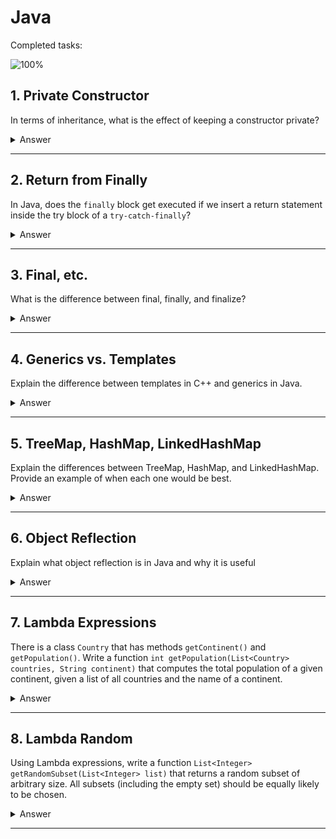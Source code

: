 # Java

Completed tasks:

![100%](https://progress-bar.xyz/100)

## 1. Private Constructor

In terms of inheritance, what is the effect of keeping a constructor private?

<details>
<summary>Answer</summary>

We can hide the constructor from the outside world, but we can still create an instance of the class using the internal
static class, for example.
Useful for creating a builder or singleton pattern.

#### Implementation

```java
public class MyClass {
    public int num = 1;

    private MyClass() {
    }

    private MyClass(int num) {
        this.num = num;
    }

    static class Builder extends MyClass {
        public Builder() {
            super(14);
        }
    }
}

public class Main {
    static void main(String[] args) {
        System.out.println(new MyClass.Builder().num); // 14
    }
}
```

</details>

<hr/>

## 2. Return from Finally

In Java, does the `finally` block get executed if we insert a return statement inside the try block of a
`try-catch-finally`?

<details>
<summary>Answer</summary>

Yes, the `finally` block will be executed anyway.

It is better shown in compiled bytecode.
If we have a return statement inside `finally` block, then we execute every branch,
store the result values, but always will return a statement in finally. If the final block doesn't have a return
statement, then we will return the value from the try or catch block.

The only case when the final block will not be executed is when an unhandled error occurs. Like JVM stops or Thread is
killed.

#### Implementation

Original code:

```java
public class FinallyBlock {
    @SuppressWarnings("ConstantValue")
    int someExceptionMethod() {
        if (true) {
            throw new RuntimeException("Some exception");
        }
        return 42;
    }

    int someMethod() {
        return 42;
    }

    @SuppressWarnings({"finally", "ReturnInsideFinallyBlock"})
    int withFinallyBlock() {
        try {
            System.out.println("Executing someMethod");
            return someExceptionMethod();
        } catch (Exception exception) {
            System.out.println("Exception caught: " + exception.getMessage());
            return someMethod();
        } finally {
            System.out.println("Finally executed");
            return 0;
        }
    }

    static void main() {
        FinallyBlock finallyBlock = new FinallyBlock();
        System.out.println(finallyBlock.withFinallyBlock());
    }
}
```

Compiled bytecode:

```java
public class FinallyBlock {
    int someExceptionMethod() {
        throw new RuntimeException("Some exception");
    }

    int someMethod() {
        return 42;
    }

    @SuppressWarnings({"finally", "ReturnInsideFinallyBlock"})
    int withFinallyBlock() {
        try {
            System.out.println("Executing someMethod");
            int var1 = this.someExceptionMethod(); // return is erased
            // return this.someExceptionMethod();; // if finally block doesn't have a return statement
        } catch (Exception exception) {
            System.out.println("Exception caught: " + exception.getMessage());
            int var2 = this.someMethod(); // return is erased
            // return this.someMethod(); // if finally block doesn't have a return statement
        } finally {
            System.out.println("Finally executed");
            return 0; // always use finally return statement if present
        }
    }

    static void main() {
        FinallyBlock finallyBlock = new FinallyBlock();
        System.out.println(finallyBlock.withFinallyBlock());
    }
}
```

</details>

<hr/>

## 3. Final, etc.

What is the difference between final, finally, and finalize?

<details>
<summary>Answer</summary>

`final` - is a marker of a class, method, or a variable that can't be overridden.

`finally` - is a block of code that will be executed after `try-catch-finally` block.

`finalize` - is a method called when an object is garbage collected. Shall be used as a cleanup point. BUT it is marked
for removal in Java 9, it actually creates a number of issues with gc. So java has moved to another approach using
`java.lang.ref.Cleaner` and `java.lang.ref.PhantomReference`.

#### Implementation

```java
public class FinalDifference {
    @SuppressWarnings({"removal", "FinalizeCalledExplicitly"})
    final void tryToFinalize() {
        System.out.println("Call to finalize");
        try {
            this.finalize();
        } catch (Throwable e) {
            throw new RuntimeException(e);
        } finally {
            System.out.println("Finalize finished");
        }
    }

    static void main() {
        FinalDifference finalDifference = new FinalDifference();
        finalDifference.tryToFinalize();
    }
}
```

</details>

<hr/>

## 4. Generics vs. Templates

Explain the difference between templates in C++ and generics in Java.

<details>
<summary>Answer</summary>

In C++, templates are compile-time types, while in Java, generics are runtime types.

In C++, after compilation, templates are replaced with concrete types, which helps ensure type safety. Even at runtime,
we know exactly what type we are working with.

In Java, however, type erasure occurs, so we don’t know the exact type at runtime. We need to perform casting to make
sure we are working with the correct type.

So C++ can and java can't:

- Use primitive types in templates
- Create an instance of a template type
- Use static class in template, because C++ will compile two different versions of class.

</details>
<hr/>

## 5. TreeMap, HashMap, LinkedHashMap

Explain the differences between TreeMap, HashMap, and LinkedHashMap. Provide an example of when each one would be best.

<details>
<summary>Answer</summary>

`TreeMap` - is a sorted map (balanced tree (red-black tree in case of java)), which means that keys are always sorted.
Keys should implement `Comparable` interface.

`HashMap` - store keys in the hash table, so it doesn't have an order, but it uses a tree node in case of collisions (if
a threshold is reached).

`LinkedHashMap` - store keys in the hash table, so it doesn't have an order, but every entry stores a link to the
previous and next entry (double linked list).

#### Implementation

```java

public class MapUsage {
    TreeMap<String, String> treeMap = new TreeMap<>();
    HashMap<String, String> hashMap = new HashMap<>();
    LinkedHashMap<String, String> linkedHashMap = new LinkedHashMap<>();

    static void main() {
        MapUsage mapUsage = new MapUsage();
        mapUsage.treeMapUsage();
        mapUsage.hashMapUsage();
        mapUsage.linkedHashMapUsage();
    }

    private void treeMapUsage() {
        for (int i = 0; i < 5; i++) {
            treeMap.put("" + i, "value" + i); // O(log(n))
        }

        for (String key : treeMap.descendingKeySet()) { // keys are always sorted
            System.out.println(key);
        }

        System.out.printf(treeMap.get("1")); // O(log(n)) - this map doesn't use hash methods, so we have to traverse the whole tree
    }

    private void hashMapUsage() {
        for (int i = 0; i < 5; i++) {
            hashMap.put("" + i, "value" + i); // O(1)
        }

        // keys are stored in the hash table, so it doesn't have an order,
        // but it can be transformed in a tree in case of collisions
        for (String key : hashMap.keySet()) {
            System.out.println(key);
        }

        System.out.println(hashMap.get("1")); // O(1) - amortized cost, but O(log(n)) in case of collisions
    }

    private void linkedHashMapUsage() {
        for (int i = 0; i < 5; i++) {
            linkedHashMap.put("" + i, "value" + i); // O(1) - but entry stores a link to the previous entry and next (double linked list)
        }

        // keys are stored in the hash table, so it doesn't have an order,
        // but it can be transformed in a tree in case of collisions
        for (String key : linkedHashMap.sequencedKeySet()) { // Just get the first inserted entry and iterate over
            System.out.println(key);
        }

        System.out.println(linkedHashMap.get("1"));  // O(1) - amortized cost, but O(log(n)) in case of collisions, traditional hashmap
    }
}
```

</details>
<hr/>

## 6. Object Reflection

Explain what object reflection is in Java and why it is useful

<details>
<summary>Answer</summary>

Object reflection is a way to access and manipulate objects at runtime. We can investigate the object metadata and
manipulate it. In some cases it can be used to bypass security restrictions. For example, we can call a private method
by
it's String name or read a private value of the object. But it is often a bad practice.

It can be used for a good reason, for example, to create a dynamic proxy, profiling, logging, testing. It is often used
in Annotation Processing.

#### Implementation

```java
public interface ExampleProcessor {
    String processData(String input);
}

class ExampleProcessorFirst implements ExampleProcessor {
    public String processData(String input) {
        return "Processed: " + input.toUpperCase();
    }

    public String firstName() {
        return "I'm first";
    }
}

class ExampleProcessorSecond implements ExampleProcessor {
    public String processData(String input) {
        return "Processed: " + input.toUpperCase();
    }

    public String secondName() {
        return "I'm second";
    }
}

public class ExampleProcessorFactory {
    public static ExampleProcessor getExampleProcessor(boolean isFirst) {
        if (isFirst) {
            return new ExampleProcessorFirst();
        } else {
            return new ExampleProcessorSecond();
        }
    }
}

public class ReflectionExample {
    static void main() {
        Object someProcessor = ExampleProcessorFactory.getExampleProcessor(false);

        // We don't know the class type at compile time
        Class<?> clazz = someProcessor.getClass();
        System.out.println("Class Name: " + clazz.getName());

        Arrays.stream(clazz.getMethods()).forEach(m -> {

            try {
                Class<?>[] parameterTypes = m.getParameterTypes();

                if (m.getDeclaringClass().getSimpleName().equals(clazz.getSimpleName())) {
                    System.out.println("I have a method: " + m.getName());

                    if (parameterTypes.length == 1 && parameterTypes[0].getName().equals("java.lang.String")) {
                        Object result = m.invoke(someProcessor, "Hello Reflection!");
                        // Print result (if the method returns something)
                        System.out.println("Result: " + result);
                    } else {
                        Object result = m.invoke(someProcessor);
                        System.out.println(result);
                    }
                }

            } catch (Exception e) {
                System.out.println("Exception caught: " + e.getMessage());
            }
        });
    }
}
```

</details>

<hr/>

## 7. Lambda Expressions

There is a class `Country` that has methods `getContinent()` and `getPopulation()`. Write a function
`int getPopulation(List<Country> countries, String continent)` that computes the total population of a given continent,
given a list of all countries and the name of
a continent.

<details>
<summary>Answer</summary>

It's simple, just filter countries by continent, map stream to int stream of population, and sum it.

#### Implementation

```java
public class Country {
    String name;
    String continent;
    public int population;

    public Country(String name, String continent, int population) {
        this.name = name;
        this.continent = continent;
        this.population = population;
    }
}

public class CountryProcessor {
    static void main() {
        List<Country> countries = new ArrayList<>();
        countries.add(new Country("Russia", "Europe", 100_000_000));
        countries.add(new Country("USA", "North America", 300_000_000));
        countries.add(new Country("China", "Asia", 2_000_000_000));
        countries.add(new Country("Japan", "Asia", 120_000_000));
        countries.add(new Country("France", "Europe", 60_000_000));
        countries.add(new Country("Germany", "Europe", 80_000_000));
        countries.add(new Country("Italy", "Europe", 600_000_000));

        System.out.println("Europe: " + getPopulation(countries, "Europe"));
        System.out.println("Asia: " + getPopulation(countries, "Asia"));
    }

    static int getPopulation(List<Country> countries, String continent) {
        return countries.stream().filter(country -> continent.equals(country.continent))
                .mapToInt(country -> country.population)
                .sum();
    }
}
```

</details>

<hr/>

## 8. Lambda Random

Using Lambda expressions, write a function `List<Integer> getRandomSubset(List<Integer> list)` that returns a random
subset of arbitrary size. All subsets (including the empty set) should be equally likely to be chosen.


<details>
<summary>Answer</summary>

It's simple, just filter stream by random boolean value. We assume that Random class provides us a real random boolean
value (it's not, but let's pretend it is).

#### Implementation

```java
public class LambdaRandom {

    static void main() {
        List<Integer> list = List.of(1, 2, 3, 4, 5, 6, 7, 8, 9, 10);
        getRandomSubset(list).forEach(System.out::println);
    }

    static List<Integer> getRandomSubset(List<Integer> list) {
        Random random = new Random();
        return list.stream()
                .filter(_ -> random.nextBoolean())
                .toList();
    }
}
```

</details>

<hr/>
